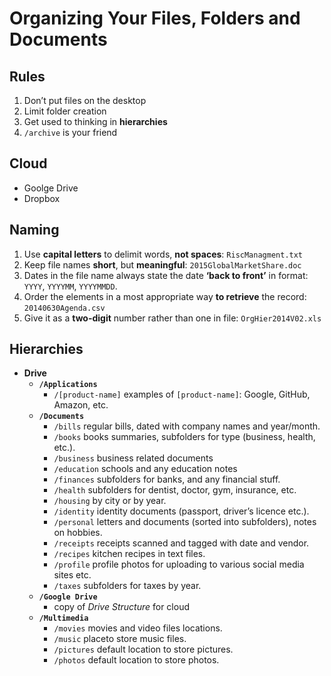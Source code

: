 # Organizing Your Files, Folders and Documents

## Rules

1. Don’t put files on the desktop
2. Limit folder creation
3. Get used to thinking in **hierarchies**
4. `/archive` is your friend

## Cloud

- Goolge Drive
- Dropbox

## Naming

1. Use **capital letters** to delimit words, **not spaces**: `RiscManagment.txt`
2. Keep file names **short**, but **meaningful**: `2015GlobalMarketShare.doc` 
3. Dates in the file name always state the date **‘back to front’** in format: `YYYY`, `YYYYMM`, `YYYYMMDD`. 
4. Order the elements in a most appropriate way **to retrieve** the record: `20140630Agenda.csv`
5. Give it as a **two-digit** number rather than one in file: `OrgHier2014V02.xls`

## Hierarchies

- **Drive**
  - **`/Applications`**
    - `/[product-name]` examples of `[product-name]`: Google, GitHub, Amazon, etc.
  - **`/Documents`**
    - `/bills` regular bills, dated with company names and year/month.
    - `/books` books summaries, subfolders for type (business, health, etc.).
    - `/business` business related documents
    - `/education` schools and any education notes
    - `/finances` subfolders for banks, and any financial stuff.
    - `/health` subfolders for dentist, doctor, gym, insurance, etc.
    - `/housing` by city or by year.
    - `/identity` identity documents (passport, driver’s licence etc.).
    - `/personal` letters and documents (sorted into subfolders), notes on hobbies.
    - `/receipts` receipts scanned and tagged with date and vendor.
    - `/recipes` kitchen recipes in text files.
    - `/profile` profile photos for uploading to various social media sites etc.
    - `/taxes` subfolders for taxes by year.
  - **`/Google Drive`**
    - copy of *Drive Structure* for cloud
  - **`/Multimedia`**
    - `/movies` movies and video files locations.
    - `/music` placeto store music files.
    - `/pictures` default location to store pictures.
    - `/photos` default location to store photos.
    

